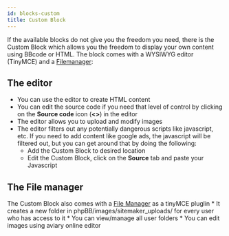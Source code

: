 ```yaml
---
id: blocks-custom
title: Custom Block
---
```

If the available blocks do not give you the freedom you need, there is the Custom Block which allows you the freedom to display your own content using BBcode or HTML. The block comes with a WYSIWYG editor (TinyMCE) and a [Filemanager](./filemanager.md):

## The editor

* You can use the editor to create HTML content
* You can edit the source code if you need that level of control by clicking on the **Source code** icon (**<>**) in the editor
* The editor allows you to upload and modify images
* The editor filters out any potentially dangerous scripts like javascript, etc. If you need to add content like google ads, the javascript will be filtered out, but you can get around that by doing the following: 
    * Add the Custom Block to desired location
    * Edit the Custom Block, click on the **Source** tab and paste your Javascript

## The File manager

The Custom Block also comes with a [File Manager](./filemanager.md) as a tinyMCE pluglin * It creates a new folder in phpBB/images/sitemaker_uploads/ for every user who has access to it * You can view/manage all user folders * You can edit images using aviary online editor